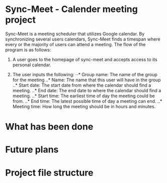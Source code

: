 # Sync-Meet - Calender meeting project

Sync-Meet is a meeting scheduler that utilizes Google calendar. By synchronizing several users calendars, Sync-Meet finds a timespan where every or the majority of users can attend a meeting. The flow of the program is as follows:

1. A user goes to the homepage of sync-meet and accepts access to its personal calendar.  

2. The user inputs the following:
⋅⋅* Group name: The name of the group for the meeting
..* Name: The name that this user will have in the group
..* Start date: The start date from where the calendar should find a meeting. 
..* End date: The end date to where the calendar should find a meeting. 
..* Start time: The earliest time of day the meeting could be from. 
..* End time: The latest possible time of day a meeting can end. 
..* Meeting time: How long the meeting should be in hours and minutes. 

# What has been done

# Future plans

# Project file structure
